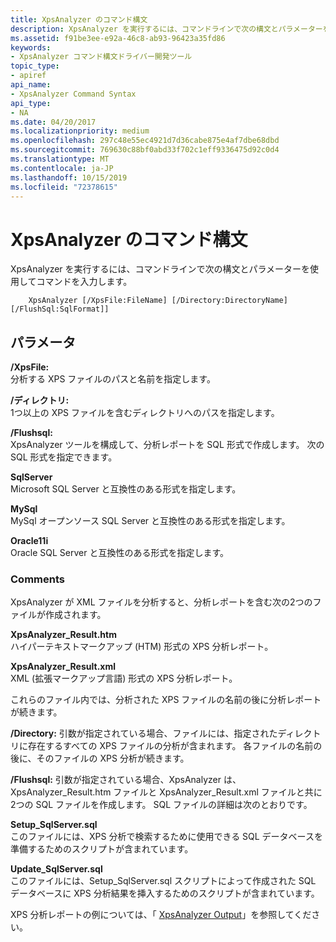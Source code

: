 ```yaml
---
title: XpsAnalyzer のコマンド構文
description: XpsAnalyzer を実行するには、コマンドラインで次の構文とパラメーターを使用してコマンドを入力します。
ms.assetid: f91be3ee-e92a-46c8-ab93-96423a35fd86
keywords:
- XpsAnalyzer コマンド構文ドライバー開発ツール
topic_type:
- apiref
api_name:
- XpsAnalyzer Command Syntax
api_type:
- NA
ms.date: 04/20/2017
ms.localizationpriority: medium
ms.openlocfilehash: 297c48e55ec4921d7d36cabe875e4af7dbe68dbd
ms.sourcegitcommit: 769630c88bf0abd33f702c1eff9336475d92c0d4
ms.translationtype: MT
ms.contentlocale: ja-JP
ms.lasthandoff: 10/15/2019
ms.locfileid: "72378615"
---
```

# <a name="xpsanalyzer-command-syntax"></a>XpsAnalyzer のコマンド構文


XpsAnalyzer を実行するには、コマンドラインで次の構文とパラメーターを使用してコマンドを入力します。

```
    XpsAnalyzer [/XpsFile:FileName] [/Directory:DirectoryName] [/FlushSql:SqlFormat]] 
```

## <a name="span-idparametersspanspan-idparametersspanspan-idparametersspanparameters"></a><span id="Parameters"></span><span id="parameters"></span><span id="PARAMETERS"></span>パラメータ


<span id="________XpsFile_______"></span><span id="________xpsfile_______"></span><span id="________XPSFILE_______"></span> **/XpsFile:**    
分析する XPS ファイルのパスと名前を指定します。

<span id="________Directory_______"></span><span id="________directory_______"></span><span id="________DIRECTORY_______"></span> **/ディレクトリ:**    
1つ以上の XPS ファイルを含むディレクトリへのパスを指定します。

<span id="________FlushSql_______"></span><span id="________flushsql_______"></span><span id="________FLUSHSQL_______"></span> **/Flushsql:**    
XpsAnalyzer ツールを構成して、分析レポートを SQL 形式で作成します。 次の SQL 形式を指定できます。

<span id="SqlServer"></span><span id="sqlserver"></span><span id="SQLSERVER"></span>**SqlServer**  
Microsoft SQL Server と互換性のある形式を指定します。

<span id="MySql"></span><span id="mysql"></span><span id="MYSQL"></span>**MySql**  
MySql オープンソース SQL Server と互換性のある形式を指定します。

<span id="Oracle"></span><span id="oracle"></span><span id="ORACLE"></span>**Oracle11i**  
Oracle SQL Server と互換性のある形式を指定します。

### <a name="span-idcommentsspanspan-idcommentsspancomments"></a><span id="comments"></span><span id="COMMENTS"></span>Comments

XpsAnalyzer が XML ファイルを分析すると、分析レポートを含む次の2つのファイルが作成されます。

<span id="xpsanalyzer_result.htm_______"></span><span id="XPSANALYZER_RESULT.HTM_______"></span>**XpsAnalyzer\_Result.htm**   
ハイパーテキストマークアップ (HTM) 形式の XPS 分析レポート。

<span id="xpsanalyzer_result.xml_______"></span><span id="XPSANALYZER_RESULT.XML_______"></span>**XpsAnalyzer\_Result.xml**   
XML (拡張マークアップ言語) 形式の XPS 分析レポート。

これらのファイル内では、分析された XPS ファイルの名前の後に分析レポートが続きます。

**/Directory:** 引数が指定されている場合、ファイルには、指定されたディレクトリに存在するすべての XPS ファイルの分析が含まれます。 各ファイルの名前の後に、そのファイルの XPS 分析が続きます。

**/Flushsql:** 引数が指定されている場合、XpsAnalyzer は、XpsAnalyzer\_Result.htm ファイルと XpsAnalyzer\_Result.xml ファイルと共に2つの SQL ファイルを作成します。 SQL ファイルの詳細は次のとおりです。

<span id="setup_sqlserver.sql_______"></span><span id="SETUP_SQLSERVER.SQL_______"></span>**Setup\_SqlServer.sql**   
このファイルには、XPS 分析で検索するために使用できる SQL データベースを準備するためのスクリプトが含まれています。

<span id="update_sqlserver.sql_______"></span><span id="UPDATE_SQLSERVER.SQL_______"></span>**Update\_SqlServer.sql**   
このファイルには、Setup\_SqlServer.sql スクリプトによって作成された SQL データベースに XPS 分析結果を挿入するためのスクリプトが含まれています。

XPS 分析レポートの例については、「 [XpsAnalyzer Output](xpsanalyzer-output.md)」を参照してください。









